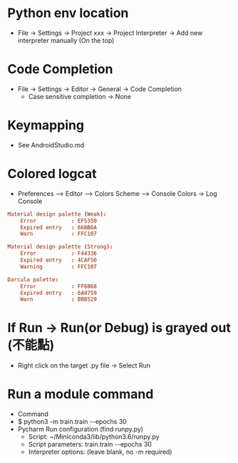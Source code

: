 Python env location
=====
* File -> Settings -> Project xxx -> Project Interpreter -> Add new interpreter manually (On the top)

Code Completion
=====
* File -> Settings -> Editor -> General -> Code Completion
    * Case sensitive completion -> None

Keymapping
=====
* See AndroidStudio.md

Colored logcat
=====
* Preferences –> Editor –> Colors Scheme –> Console Colors -> Log Console
```conf
Material design palette (Weak):
    Error           : EF5350
    Expired entry   : 66BB6A
    Warn            : FFC107

Material design palette (Strong):
    Error           : F44336
    Expired entry   : 4CAF50
    Warning         : FFC107

Darcula palette:
    Error           : FF6B68
    Expired entry   : 6A8759
    Warn            : BBB529
```

If Run -> Run(or Debug) is grayed out (不能點)
=====
* Right click on the target .py file -> Select Run

Run a module command
=====
* Command
* $ python3 -m train.train --epochs 30
* Pycharm Run configuration (find runpy.py)
    * Script: ~/Miniconda3/lib/python3.6/runpy.py
    * Script parameters: train.train --epochs 30
    * Interpreter options: (leave blank, no -m required)
